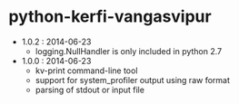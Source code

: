 # python-kerfi-vangasvipur

- 1.0.2 : 2014-06-23
    - logging.NullHandler is only included in python 2.7
- 1.0.0 : 2014-06-23
    - kv-print command-line tool
    - support for system_profiler output using raw format
    - parsing of stdout or input file

